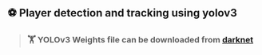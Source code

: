 ## :soccer: Player detection and tracking using yolov3
> ### :weight_lifting: YOLOv3 Weights file can be downloaded from [darknet](https://pjreddie.com/darknet/yolo/)
